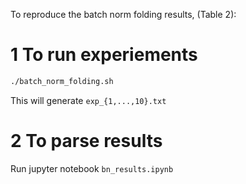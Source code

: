 To reproduce the batch norm folding results, (Table 2):

# 1 To run experiements
 ```sh
./batch_norm_folding.sh
```
This will generate `exp_{1,...,10}.txt`

# 2 To parse results
Run jupyter notebook `bn_results.ipynb`